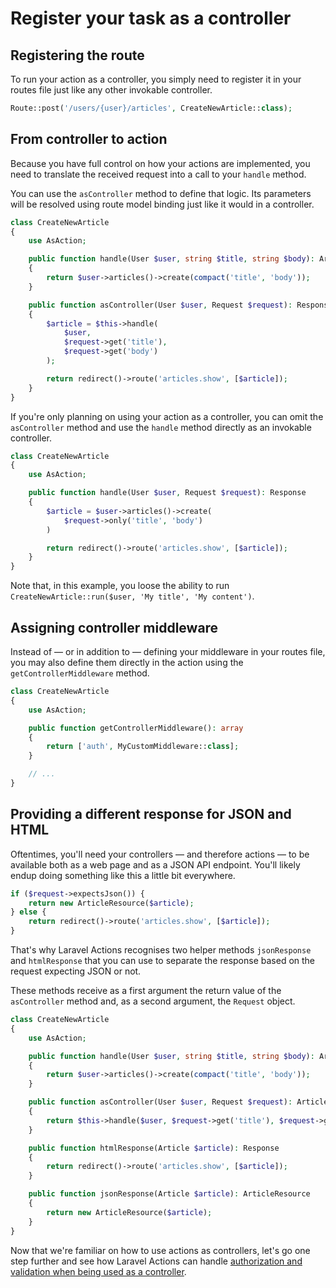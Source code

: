 # Register your task as a controller

## Registering the route

To run your action as a controller, you simply need to register it in your routes file just like any other invokable controller.

```php
Route::post('/users/{user}/articles', CreateNewArticle::class);
```

## From controller to action

Because you have full control on how your actions are implemented, you need to translate the received request into a call to your `handle` method.

You can use the `asController` method to define that logic. Its parameters will be resolved using route model binding just like it would in a controller.

```php
class CreateNewArticle
{
    use AsAction;

    public function handle(User $user, string $title, string $body): Article
    {
        return $user->articles()->create(compact('title', 'body'));
    }

    public function asController(User $user, Request $request): Response
    {
        $article = $this->handle(
            $user,
            $request->get('title'),
            $request->get('body')
        );

        return redirect()->route('articles.show', [$article]);
    }
}
```

If you're only planning on using your action as a controller, you can omit the `asController` method and use the `handle` method directly as an invokable controller.

```php
class CreateNewArticle
{
    use AsAction;

    public function handle(User $user, Request $request): Response
    {
        $article = $user->articles()->create(
            $request->only('title', 'body')
        )

        return redirect()->route('articles.show', [$article]);
    }
}
```

Note that, in this example, you loose the ability to run `CreateNewArticle::run($user, 'My title', 'My content')`.

## Assigning controller middleware

Instead of — or in addition to — defining your middleware in your routes file, you may also define them directly in the action using the `getControllerMiddleware` method.

```php
class CreateNewArticle
{
    use AsAction;

    public function getControllerMiddleware(): array
    {
        return ['auth', MyCustomMiddleware::class];
    }

    // ...
}
```

## Providing a different response for JSON and HTML

Oftentimes, you'll need your controllers — and therefore actions — to be available both as a web page and as a JSON API endpoint. You'll likely endup doing something like this a little bit everywhere.

```php
if ($request->expectsJson()) {
    return new ArticleResource($article);
} else {
    return redirect()->route('articles.show', [$article]);
}
```

That's why Laravel Actions recognises two helper methods `jsonResponse` and `htmlResponse` that you can use to separate the response based on the request expecting JSON or not.

These methods receive as a first argument the return value of the `asController` method and, as a second argument, the `Request` object.

```php
class CreateNewArticle
{
    use AsAction;

    public function handle(User $user, string $title, string $body): Article
    {
        return $user->articles()->create(compact('title', 'body'));
    }

    public function asController(User $user, Request $request): Article
    {
        return $this->handle($user, $request->get('title'), $request->get('body'));
    }

    public function htmlResponse(Article $article): Response
    {
        return redirect()->route('articles.show', [$article]);
    }

    public function jsonResponse(Article $article): ArticleResource
    {
        return new ArticleResource($article);
    }
}
```

Now that we're familiar on how to use actions as controllers, let's go one step further and see how Laravel Actions can handle [authorization and validation when being used as a controller](./add-validation-to-controllers).
